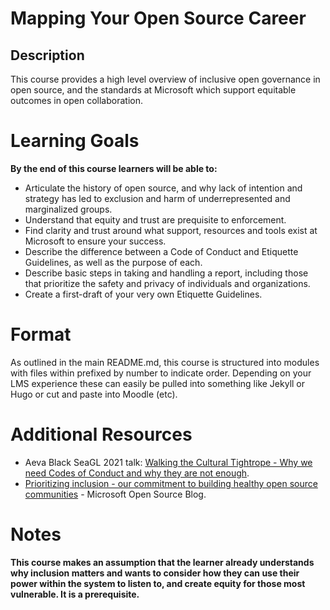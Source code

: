 

# Mapping Your Open Source Career

## Description
This course provides a high level overview of inclusive open governance in open source, and the standards at Microsoft which support equitable outcomes in open collaboration.

# Learning Goals

**By the end of this course learners will be able to:**

* Articulate the history of open source, and why lack of intention and strategy has led to exclusion and harm of underrepresented and marginalized groups.
* Understand that equity and trust are prequisite to enforcement.
* Find clarity and trust around what support, resources and tools exist at Microsoft to ensure your success.
* Describe the difference between a Code of Conduct and Etiquette Guidelines, as well as the purpose of each.
* Describe basic steps in taking and handling a report, including those that prioritize the safety and privacy of individuals and organizations.
* Create a first-draft of your very own Etiquette Guidelines.


# Format

As outlined in the main README.md, this course is structured into modules with files within prefixed by number to indicate order.   Depending on your LMS experience these can easily be pulled into something like Jekyll or Hugo or cut and paste into Moodle (etc).  

# Additional Resources

* Aeva Black SeaGL 2021 talk: [Walking the Cultural Tightrope - Why we need Codes of Conduct and why they are not enough](https://www.youtube.com/watch?t=8160&v=1GiwoMkuSHg&feature=youtu.be&ab_channel=SeattleGnuLinuxConference).
* [Prioritizing inclusion - our commitment to building healthy open source communities](https://cloudblogs.microsoft.com/opensource/2021/05/04/prioritizing-inclusion-our-commitment-to-building-healthy-open-source-communities/) - Microsoft Open Source Blog.

# Notes

**This course makes an assumption that the learner already understands why inclusion matters and wants to consider how they can use their power within the system to listen to, and create equity for those most vulnerable. It is a prerequisite.**
